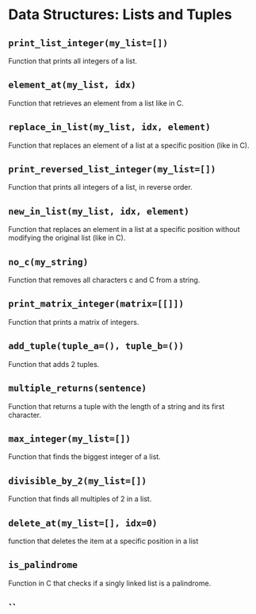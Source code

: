# Data Structures: Lists and Tuples

## `print_list_integer(my_list=[])`
Function that prints all integers of a list.

## `element_at(my_list, idx)`
Function that retrieves an element from a list like in C.

## `replace_in_list(my_list, idx, element)`
Function that replaces an element of a list at a specific position (like in C).

## `print_reversed_list_integer(my_list=[])`
Function that prints all integers of a list, in reverse order.

## `new_in_list(my_list, idx, element)`
Function that replaces an element in a list at a specific position without modifying the original list (like in C).

## `no_c(my_string)`
Function that removes all characters c and C from a string.

## `print_matrix_integer(matrix=[[]])`
Function that prints a matrix of integers.

## `add_tuple(tuple_a=(), tuple_b=())`
Function that adds 2 tuples.

## `multiple_returns(sentence)`
Function that returns a tuple with the length of a string and its first character.

## `max_integer(my_list=[])`
Function that finds the biggest integer of a list.

## `divisible_by_2(my_list=[])`
Function that finds all multiples of 2 in a list.

## `delete_at(my_list=[], idx=0)`
function that deletes the item at a specific position in a list

## `is_palindrome`
Function in C that checks if a singly linked list is a palindrome.

## ``
